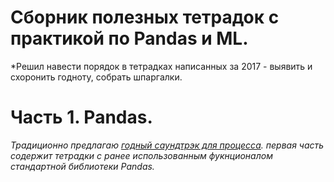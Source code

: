 # Сборник полезных тетрадок с практикой по Pandas и ML.

*Решил навести порядок в тетрадках написанных за 2017 - выявить и схоронить годноту, собрать шпаргалки.

# Часть 1. Pandas.

*Традиционно предлагаю [годный саундтрэк для процесса](https://soundcloud.com/guilherme19952/iron-maiden-fear-of-the-dark-piano-cover). первая часть содержит тетрадки с ранее использованным фукнционалом стандартной библиотеки Pandas.*


